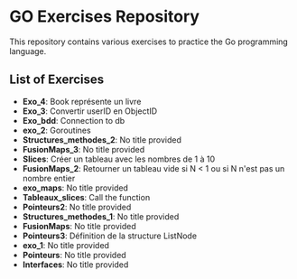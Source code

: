 # GO Exercises Repository

This repository contains various exercises to practice the Go programming language.

## List of Exercises

- **Exo_4**: Book représente un livre
- **Exo_3**: Convertir userID en ObjectID
- **Exo_bdd**: Connection to db
- **exo_2**: Goroutines
- **Structures_methodes_2**: No title provided
- **FusionMaps_3**: No title provided
- **Slices**: Créer un tableau avec les nombres de 1 à 10
- **FusionMaps_2**: Retourner un tableau vide si N < 1 ou si N n'est pas un nombre entier
- **exo_maps**: No title provided
- **Tableaux_slices**: Call the function
- **Pointeurs2**: No title provided
- **Structures_methodes_1**: No title provided
- **FusionMaps**: No title provided
- **Pointeurs3**: Définition de la structure ListNode
- **exo_1**: No title provided
- **Pointeurs**: No title provided
- **Interfaces**: No title provided
